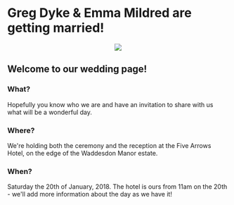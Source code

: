 # Greg Dyke & Emma Mildred are getting married!

<div style="text-align:center"><img src ="https://gadyke.github.io/images/helmets.jpeg" /></div>

## Welcome to our wedding page!

### What?
Hopefully you know who we are and have an invitation to share with us what will be a wonderful day.

### Where?
We're holding both the ceremony and the reception at the Five Arrows Hotel, on the edge of the Waddesdon Manor estate.

### When?
Saturday the 20th of January, 2018. The hotel is ours from 11am on the 20th - we'll add more information about the day as we have it!